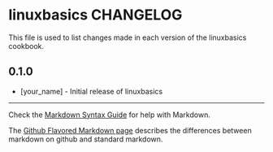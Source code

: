 linuxbasics CHANGELOG
=====================

This file is used to list changes made in each version of the linuxbasics cookbook.

0.1.0
-----
- [your_name] - Initial release of linuxbasics

- - -
Check the [Markdown Syntax Guide](http://daringfireball.net/projects/markdown/syntax) for help with Markdown.

The [Github Flavored Markdown page](http://github.github.com/github-flavored-markdown/) describes the differences between markdown on github and standard markdown.
